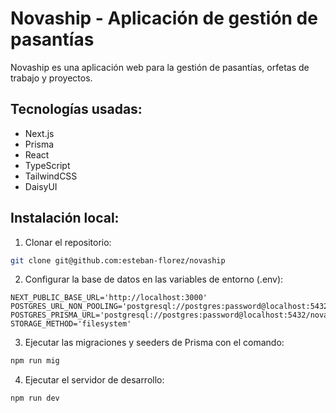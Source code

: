 # Novaship - Aplicación de gestión de pasantías

Novaship es una aplicación web para la gestión de pasantías, orfetas de trabajo y proyectos.

## Tecnologías usadas:

- Next.js
- Prisma
- React
- TypeScript
- TailwindCSS
- DaisyUI

## Instalación local:

1. Clonar el repositorio:

```bash
git clone git@github.com:esteban-florez/novaship
```

2. Configurar la base de datos en las variables de entorno (.env):

```
NEXT_PUBLIC_BASE_URL='http://localhost:3000'
POSTGRES_URL_NON_POOLING='postgresql://postgres:password@localhost:5432/novaship'
POSTGRES_PRISMA_URL='postgresql://postgres:password@localhost:5432/novaship'
STORAGE_METHOD='filesystem'
```

3. Ejecutar las migraciones y seeders de Prisma con el comando:

```bash
npm run mig
```

4. Ejecutar el servidor de desarrollo:

```bash
npm run dev
```
